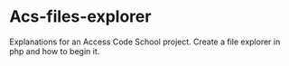 # Acs-files-explorer

Explanations for an Access Code School project. Create a file explorer in php and how to begin it.
